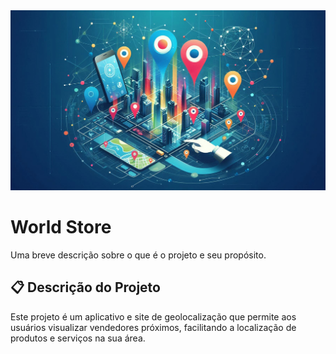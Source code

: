<img src="https://github.com/joaovtk/world-store/blob/main/WalpaperGEO.jpeg" />

# World Store

Uma breve descrição sobre o que é o projeto e seu propósito.

## 📋 Descrição do Projeto

Este projeto é um aplicativo e site de geolocalização que permite aos usuários visualizar vendedores próximos, facilitando a localização de produtos e serviços na sua área.
